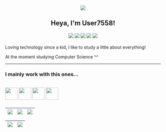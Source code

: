 <h4 align="center">
<img src="https://github.com/User7558/User7558/assets/82788197/551ce197-79de-4a8c-8f7b-d803865ebc5e">
</h4>

<h2 align="center">
Heya, I'm User7558!
</h2>

<h4 align="center">
<div> 
  <a href="https://gitlab.com/User7558" target="_blank"><img src="https://img.shields.io/badge/GitLab-330F63?style=for-the-badge&logo=gitlab&logoColor=white" target="_blank"></a> 
  <a href="https://referral.hackthebox.com/mzw0Zez" target="_blank"><img src="https://img.shields.io/badge/HackTheBox-111927?style=for-the-badge&logo=Hack%20The%20Box&logoColor=9FEF00" target="_blank"></a> 
   <a href="https://www.instagram.com/user7558_/" target="_blank"><img src="https://img.shields.io/badge/-Instagram-%23E4405F?style=for-the-badge&logo=instagram&logoColor=white" target="_blank"></a>
  <a href="https://www.linkedin.com/in/maria-luiza-medina-fonseca-5420a2242/" target="_blank"><img src="https://img.shields.io/badge/-LinkedIn-%230077B5?style=for-the-badge&logo=linkedin&logoColor=white" target="_blank"></a> 
  <a href="https://tryhackme.com/p/User7558" target="_blank"><img src="https://img.shields.io/badge/tryhackme-1C2538?style=for-the-badge&logo=tryhackme&logoColor=white" target="_blank"></a>
 </div>
</h4>

Loving technology since a kid, I like to study a little about everything!

At the moment studying Computer Science ^^

---

### I mainly work with this ones...
<div style="display: inline_block"><br>
<img src="https://cdn.jsdelivr.net/gh/devicons/devicon@latest/icons/c/c-original.svg" width="40"/>
<img src="https://cdn.jsdelivr.net/gh/devicons/devicon/icons/css3/css3-original.svg" width="40"/> 
<img src="https://cdn.jsdelivr.net/gh/devicons/devicon/icons/html5/html5-original.svg" width="40"/> 
<img src="https://cdn.jsdelivr.net/gh/devicons/devicon/icons/python/python-original.svg" width="40"/> 
<div>

### 
###

| ![](http://github-profile-summary-cards.vercel.app/api/cards/stats?username=User7558&theme=nord_dark) | ![](http://github-profile-summary-cards.vercel.app/api/cards/repos-per-language?username=User7558&hide=Html&theme=nord_dark) | ![](http://github-profile-summary-cards.vercel.app/api/cards/most-commit-language?username=User7558&theme=nord_dark) |
| :-: | :-: | :-: |

| ![](http://github-profile-summary-cards.vercel.app/api/cards/profile-details?username=User7558&theme=nord_dark) | ![](https://github-readme-streak-stats.herokuapp.com/?user=User7558&hide_border=true&date_format=M%20j%5B%2C%20Y%5D&background=2D3742&stroke=2D3742&ring=6bbbca&fire=6bbbca&currStreakNum=fff&sideNums=6bbbca&currStreakLabel=6bbbca&sideLabels=fff&dates=fff) |
| :-: | :-: |
